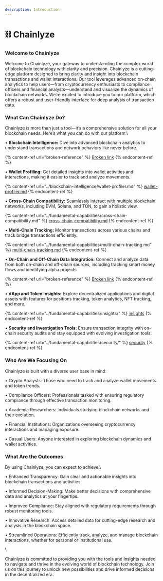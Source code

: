 ```yaml
---
description: Introduction
---
```


# ⛓️ Chainlyze

### Welcome to Chainlyze

Welcome to Chainlyze, your gateway to understanding the complex world of blockchain technology with clarity and precision. Chainlyze is a cutting-edge platform designed to bring clarity and insight into blockchain transactions and wallet interactions. Our tool leverages advanced on-chain analytics to help users—from cryptocurrency enthusiasts to compliance officers and financial analysts—understand and visualize the dynamics of blockchain networks. We’re excited to introduce you to our platform, which offers a robust and user-friendly interface for deep analysis of transaction data.



### **What Can Chainlyze Do?**

Chainlyze is more than just a tool—it’s a comprehensive solution for all your blockchain needs. Here’s what you can do with our platform:\


• **Blockchain Intelligence:** Dive into advanced blockchain analytics to understand transactions and network behaviors like never before.

{% content-ref url="broken-reference" %}
[Broken link](broken-reference)
{% endcontent-ref %}

• **Wallet Profiling:** Get detailed insights into wallet activities and interactions, making it easier to track and analyze movements.

{% content-ref url="../blockchain-intelligence/wallet-profiler.md" %}
[wallet-profiler.md](../blockchain-intelligence/wallet-profiler.md)
{% endcontent-ref %}

• **Cross-Chain Compatibility:** Seamlessly interact with multiple blockchain networks, including EVM, Solana, and TON, to gain a holistic view.

{% content-ref url="../fundamental-capabilities/cross-chain-compatibility.md" %}
[cross-chain-compatibility.md](../fundamental-capabilities/cross-chain-compatibility.md)
{% endcontent-ref %}

• **Multi-Chain Tracking:** Monitor transactions across various chains and track bridge transactions efficiently.

{% content-ref url="../fundamental-capabilities/multi-chain-tracking.md" %}
[multi-chain-tracking.md](../fundamental-capabilities/multi-chain-tracking.md)
{% endcontent-ref %}

• **On-Chain and Off-Chain Data Integration:** Connect and analyze data from both on-chain and off-chain sources, including tracking smart money flows and identifying alpha projects.

{% content-ref url="broken-reference" %}
[Broken link](broken-reference)
{% endcontent-ref %}

• **dApp and Token Insights:** Explore decentralized applications and digital assets with features for positions tracking, token analytics, NFT tracking, and more.

{% content-ref url="../fundamental-capabilities/insights/" %}
[insights](../fundamental-capabilities/insights/)
{% endcontent-ref %}

• **Security and Investigation Tools:** Ensure transaction integrity with on-chain security audits and stay equipped with evolving investigation tools.

{% content-ref url="../fundamental-capabilities/security/" %}
[security](../fundamental-capabilities/security/)
{% endcontent-ref %}



### Who Are We Focusing On

Chainlyze is built with a diverse user base in mind:



• Crypto Analysts: Those who need to track and analyze wallet movements and token trends.

• Compliance Officers: Professionals tasked with ensuring regulatory compliance through effective transaction monitoring.

• Academic Researchers: Individuals studying blockchain networks and their evolution.

• Financial Institutions: Organizations overseeing cryptocurrency interactions and managing exposure.

• Casual Users: Anyone interested in exploring blockchain dynamics and wallet activities.



### What Are the Outcomes

By using Chainlyze, you can expect to achieve:\


• Enhanced Transparency: Gain clear and actionable insights into blockchain transactions and activities.

• Informed Decision-Making: Make better decisions with comprehensive data and analytics at your fingertips.

• Improved Compliance: Stay aligned with regulatory requirements through robust monitoring tools.

• Innovative Research: Access detailed data for cutting-edge research and analysis in the blockchain space.

• Streamlined Operations: Efficiently track, analyze, and manage blockchain interactions, whether for personal or institutional use.

\


Chainlyze is committed to providing you with the tools and insights needed to navigate and thrive in the evolving world of blockchain technology. Join us on this journey to unlock new possibilities and drive informed decisions in the decentralized era.
